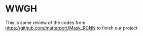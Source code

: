 # WWGH
This is some review of the codes from https://github.com/matterport/Mask_RCNN to finish our project
